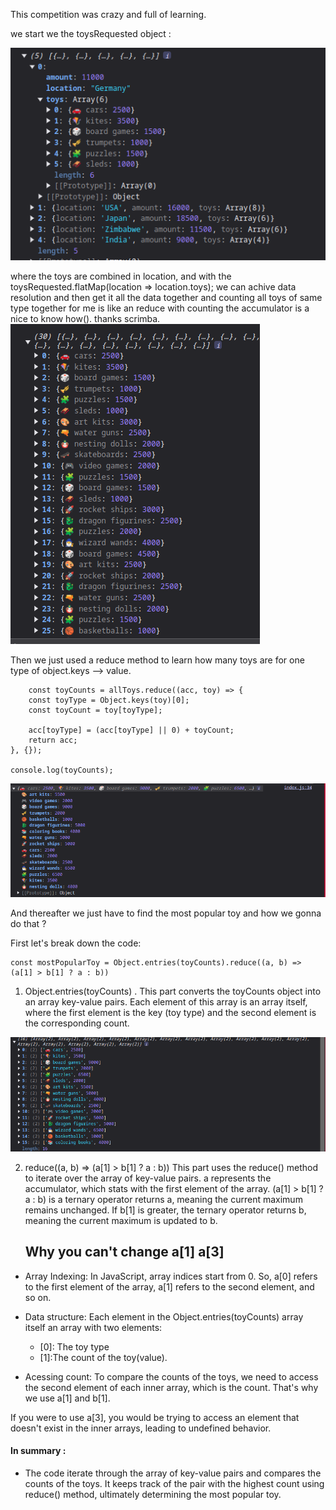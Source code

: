 This competition was crazy and full of learning.

we start we the toysRequested object :

![alt text](image.png)

where the toys are combined in location, and with the toysRequested.flatMap(location => location.toys); we can achive data resolution and then get it all the data together and counting all toys of same type together
for me is like an reduce with counting the accumulator is a nice to know how(). thanks scrimba. 
![alt text](image-1.png)

Then we just used a reduce method to learn how many toys are for one type of object.keys --> value.
```
    const toyCounts = allToys.reduce((acc, toy) => {
    const toyType = Object.keys(toy)[0];
    const toyCount = toy[toyType];

    acc[toyType] = (acc[toyType] || 0) + toyCount;
    return acc;
}, {});

console.log(toyCounts);

```

![alt text](image-2.png)


And thereafter we just have to find the most popular toy and how we gonna do that ? 

First let's break down the code:

```
const mostPopularToy = Object.entries(toyCounts).reduce((a, b) => (a[1] > b[1] ? a : b))
```

1. Object.entries(toyCounts)
    . This part converts the toyCounts object into an array key-value pairs. Each element of this array is an array itself, where the first element is the key (toy type) and the second element is the corresponding count. 

![alt text](image-3.png)

2. reduce((a, b) => (a[1] > b[1] ? a : b))
    This part uses the reduce() method to iterate over the array of key-value pairs.
    a represents the accumulator, which stats with the first element of the array.
    (a[1] > b[1] ? a : b) is a ternary operator returns a, meaning the current maximum remains unchanged.
    If b[1] is greater, the ternary operator returns b, meaning the current maximum is updated to b.

    ## Why you can't change a[1] a[3]

- Array Indexing: In JavaScript, array indices start from 0. So, a[0] refers to the first element of the array, a[1] refers to the second element, and so on.
- Data  structure: Each element in the Object.entries(toyCounts) array itself an array with two elements:

    - [0]: The toy type
    - [1]:The count of the toy(value).

- Acessing count: To compare the counts of the toys, we need to access the second element of each inner array, which is the count. That's why we use a[1] and b[1].

If you were to use a[3], you would be trying to access an element that doesn't exist in the inner arrays, leading to undefined behavior. 

#### In summary :
- The code iterate through the array of key-value pairs and compares the counts of the toys. It keeps track of the pair with the highest count using reduce() method, ultimately determining the most popular toy. 